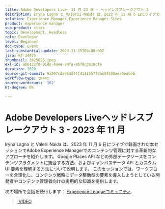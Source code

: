 ```yaml
---
title: Adobe Developers Live- 11 月 23 日 — ヘッドレスブレークアウト 3
description: Iryna Lagno と Valerii Naida は、2023 年 11 月 6 日にライブで録画された本セッションでAdobe Experience Managerでのコンテンツ管理に対する革新的なアプローチを紹介します。 Google Places API などの外部データソースをコンテンツフラグメントに統合する方法、およびキャンバスデータ API とカスタム UI 要素を理解する方法について説明します。 このセッションでは、ワークフローを合理化し、コンテンツ戦略にデータ駆動型の要素を導入しようとしている開発者やコンテンツ管理者向けの実用的な知識を提供します。
solution: Experience Manager,Experience Manager Sites
product: experience manager
sub-product: sites
topic: Development, Headless
role: Developer
level: Beginner
doc-type: Event
last-substantial-update: 2023-11-15T00:00:00Z
jira: KT-14426
thumbnail: 3425626.jpeg
exl-id: ab6122f0-91d6-4aee-84fa-95f8c3610cfe
duration: 1820
source-git-commit: 9a297cda953d4414131657f9ac84580aea0eabeb
workflow-type: tm+mt
source-wordcount: '162'
ht-degree: 0%

---
```


# Adobe Developers Liveヘッドレスブレークアウト 3 - 2023 年 11 月

Iryna Lagno と Valerii Naida は、2023 年 11 月 6 日にライブで録画された本セッションでAdobe Experience Managerでのコンテンツ管理に対する革新的なアプローチを紹介します。 Google Places API などの外部データソースをコンテンツフラグメントに統合する方法、およびキャンバスデータ API とカスタム UI 要素を理解する方法について説明します。 このセッションでは、ワークフローを合理化し、コンテンツ戦略にデータ駆動型の要素を導入しようとしている開発者やコンテンツ管理者向けの実用的な知識を提供します。

次の場所で会話を続行します： [Experience Leagueコミュニティ](https://adobe.ly/48Rl57B).

>[!VIDEO](https://video.tv.adobe.com/v/3425626/?learn=on)
